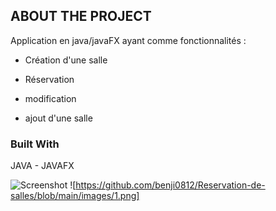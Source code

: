 <a name="Reservation-de-salles"></a>

## ABOUT THE PROJECT
Application en java/javaFX ayant comme fonctionnalités :
- Création d'une salle
* Réservation
+ modification
* ajout d'une salle

### Built With
JAVA - JAVAFX

![Screenshot](1.png)
![https://github.com/benji0812/Reservation-de-salles/blob/main/images/1.png]

